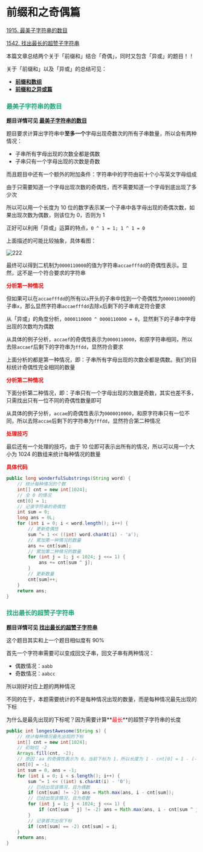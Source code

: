 # 前缀和之奇偶篇

[1915. 最美子字符串的数目](https://leetcode.cn/problems/number-of-wonderful-substrings/)

[1542. 找出最长的超赞子字符串](https://leetcode.cn/problems/find-longest-awesome-substring/)



本篇文章总结两个关于「前缀和」结合「奇偶」，同时又包含「异或」的题目！！

关于「前缀和」以及「异或」的总结可见：

- **[前缀和数组](./前缀和数组.html)**
- **[前缀和之异或篇](./前缀和之异或篇.html)**

### <font color=#1FA774>最美子字符串的数目</font>

**题目详情可见 [最美子字符串的数目](https://leetcode.cn/problems/number-of-wonderful-substrings/)**

题目要求计算出字符串中**至多一个**字母出现奇数次的所有子串数量，所以会有两种情况：

- 子串所有字母出现的次数全都是偶数
- 子串只有一个字母出现的次数是奇数

而且题目中还有一个额外的附加条件：字符串中的字符由前十个小写英文字母组成

由于只需要知道一个字母出现次数的奇偶性，而不需要知道一个字母到底出现了多少次

所以可以用一个长度为 10 位的数字表示某一个子串中各字母出现的奇偶次数，如果出现次数为偶数，则该位为 0，否则为 1

正好可以利用「异或」运算的特点，`0 ^ 1 = 1; 1 ^ 1 = 0`

上面描述的可能比较抽象，具体看图：

![222](https://cdn.jsdelivr.net/gh/LFool/image-hosting@master/20220922/1538001663832280CQ6TuH222.svg)

最终可以得到二机制为`0000110000`的值为字符串`accaefffdd`的奇偶性表示。显然，这不是一个符合要求的字符串

**<font color='red'>分析第一种情况</font>**

但如果可以在`accaefffdd`的所有以`a`开头的子串中找到一个奇偶性为`0000110000`的子串`x`，那么显然字符串`accaefffdd`去除`x`后剩下的子串肯定符合要求

从「异或」的角度分析，`0000110000 ^ 0000110000 = 0`，显然剩下的子串中字母出现的次数均为偶数

从具体的例子分析，`accaef`的奇偶性表示为`0000110000`，和原字符串相同，所以去除`accaef`后剩下的字符串为`ffdd`，显然符合要求

上面分析的都是第一种情况，即：子串所有字母出现的次数全都是偶数。我们的目标统计奇偶性完全相同的数量

**<font color='red'>分析第二种情况</font>**

下面分析第二种情况，即：子串只有一个字母出现的次数是奇数，其实也差不多，只需找出只有一位不同的奇偶性数量即可

从具体的例子分析，`accae`的奇偶性表示为`0000010000`，和原字符串只有一位不同，所以去除`accae`后剩下的字符串为`fffdd`，显然符合第二种情况

**<font color='red'>处理技巧</font>**

最后还有一个处理的技巧，由于 10 位即可表示出所有的情况，所以可以用一个大小为 1024 的数组来统计每种情况的数量

**<font color='red'>具体代码</font>**

```java
public long wonderfulSubstrings(String word) {
    // 统计每种情况的个数
    int[] cnt = new int[1024];
    // 全 0 的情况
    cnt[0] = 1;
    // 记录字符串的奇偶性
    int sum = 0;
    long ans = 0L;
    for (int i = 0; i < word.length(); i++) {
        // 更新奇偶性
        sum ^= 1 << ((int) word.charAt(i) - 'a');
        // 累加第一种情况的数量
        ans += cnt[sum];
        // 累加第二种情况的数量
        for (int j = 1; j < 1024; j <<= 1) {
            ans += cnt[sum ^ j];
        }
        // 更新数量
        cnt[sum]++;
    }
    return ans;
}
```

### <font color=#1FA774>找出最长的超赞子字符串</font>

**题目详情可见 [找出最长的超赞子字符串](https://leetcode.cn/problems/find-longest-awesome-substring/)**

这个题目其实和上一个题目相似度有 90%

首先一个字符串需要可以变成回文子串，回文子串有两种情况：

- 偶数情况：`aabb`
- 奇数情况：`aabcc`

所以刚好对应上题的两种情况

不同的在于，本题需要统计的不是每种情况出现的数量，而是每种情况最先出现的下标

为什么是最先出现的下标呢？因为需要计算**<font color='red'>最长</font>**的超赞子字符串的长度

```java
public int longestAwesome(String s) {
    // 统计每种情况最先出现的下标
    int[] cnt = new int[1024];
    // 初始位 -2
    Arrays.fill(cnt, -2);
    // 原因：aa 的奇偶性表示为 0，当前下标为 1，所以长度为 1 - cnt[0] = 1 - (-1) = 2
    cnt[0] = -1;
    int sum = 0, ans = -1;
    for (int i = 0; i < s.length(); i++) {
        sum ^= 1 << ((int) s.charAt(i) - '0');
        // 已经出现该情况，且为偶数
        if (cnt[sum] != -2) ans = Math.max(ans, i - cnt[sum]);
        // 已经出现该情况，且为奇数
        for (int j = 1; j < 1024; j <<= 1) {
            if (cnt[sum ^ j] != -2) ans = Math.max(ans, i - cnt[sum ^ j]);
        }
        // 记录首次出现下标
        if (cnt[sum] == -2) cnt[sum] = i;
    }
    return ans;
}
```